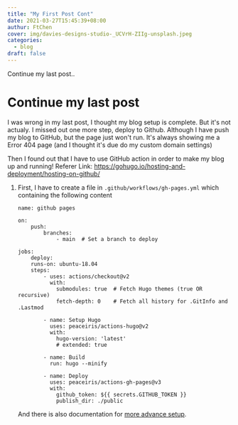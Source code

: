 ```yaml
---
title: "My First Post Cont"
date: 2021-03-27T15:45:39+08:00
authur: FtChen
cover: img/davies-designs-studio-_UCVrH-ZIIg-unsplash.jpeg
categories:
  - blog
draft: false
---
```


Continue my last post..
<!--more-->

# Continue my last post

I was wrong in my last post, I thought my blog setup is complete.
But it's not actualy. I missed out one more step, deploy to Github.
Although I have push my blog to GitHub, but the page just won't run.
It's always showing me a Error 404 page (and I thought it's due do my custom domain settings)

Then I found out that I have to use GitHub action in order to make my blog up and running!
Referer Link: https://gohugo.io/hosting-and-deployment/hosting-on-github/

1. First, I have to create a file in ```.github/workflows/gh-pages.yml``` which containing the following content
    ```
    name: github pages

    on:
        push:
            branches:
                - main  # Set a branch to deploy

    jobs:
        deploy:
        runs-on: ubuntu-18.04
        steps:
            - uses: actions/checkout@v2
              with:
                submodules: true  # Fetch Hugo themes (true OR recursive)
                fetch-depth: 0    # Fetch all history for .GitInfo and .Lastmod

            - name: Setup Hugo
              uses: peaceiris/actions-hugo@v2
              with:
                hugo-version: 'latest'
                # extended: true

            - name: Build
              run: hugo --minify

            - name: Deploy
              uses: peaceiris/actions-gh-pages@v3
              with:
                github_token: ${{ secrets.GITHUB_TOKEN }}
                publish_dir: ./public
   ```
   And there is also documentation for [more advance setup](https://github.com/marketplace/actions/hugo-setup).